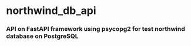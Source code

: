 # northwind_db_api
### API on FastAPI framework using psycopg2 for test northwind database on PostgreSQL

